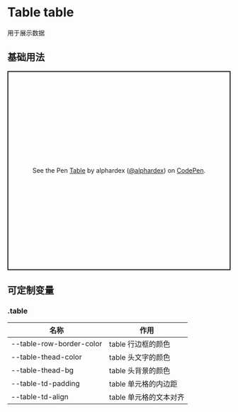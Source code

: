 # Table table

用于展示数据

## 基础用法

<p class="codepen" data-height="450" data-theme-id="dark" data-default-tab="html,result" data-user="alphardex" data-slug-hash="oNXmmJO" style="height: 450px; box-sizing: border-box; display: flex; align-items: center; justify-content: center; border: 2px solid; margin: 1em 0; padding: 1em;" data-pen-title="Table">
  <span>See the Pen <a href="https://codepen.io/alphardex/pen/oNXmmJO">
  Table</a> by alphardex (<a href="https://codepen.io/alphardex">@alphardex</a>)
  on <a href="https://codepen.io">CodePen</a>.</span>
</p>
<script async src="https://static.codepen.io/assets/embed/ei.js"></script>

## 可定制变量

### .table

| 名称                     | 作用                   |
| ------------------------ | ---------------------- |
| --table-row-border-color | table 行边框的颜色     |
| --table-thead-color      | table 头文字的颜色     |
| --table-thead-bg         | table 头背景的颜色     |
| --table-td-padding       | table 单元格的内边距   |
| --table-td-align         | table 单元格的文本对齐 |
